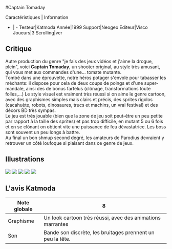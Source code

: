 #Captain Tomaday

Caractéristiques | Information
- | -
Testeur|Katmoda
Année|1999
Support|Neogeo
Editeur|Visco
Joueurs|3
Scrolling|ver

## Critique
Autre production du genre "je fais des jeux vidéos et j'aime la drogue, plein", voici <b>Captain Tomaday</b>, un shooter original, au style très amusant, qui vous met aux commandes d'une... tomate mutante.<br/>Tombé dans une éprouvette, notre héros potager s'envole pour tabasser les méchants: il dispose pour cela de deux coups de poings et d'une super-mandale, ainsi des de bonus farfelus (clônage, transformations toute folles,...) Le style visuel est vraiment très réussi si on aime le genre cartoon, avec des graphismes simples mais clairs et précis, des sprites rigolos (cacahuète, robots, dinosaures, trucs et machins, un vrai festival) et des décors BD très sympas.<br/>Le jeu est très jouable (bien que la zone de jeu soit peut-être un peu petite par rapport à la taille des sprites) et pas trop difficile, en mutant 5 ou 6 fois et en se clônant on obtient vite une puissance de feu dévastatrice. Les boss sont souvent un peu longs à battre.<br/>Au final un bon shmup second degré, les amateurs de Parodius devraient y retrouver un côté loufoque si plaisant dans ce genre de jeux.

## Illustrations
![](http://www.shmup.com/images/thumbs/ctomaday.jpg)
![](http://www.shmup.com/images/thumbs/ctomaday-2.jpg)
![](http://www.shmup.com/images/thumbs/)
![](http://www.shmup.com/images/thumbs/)
![](http://www.shmup.com/images/thumbs/)

## L'avis Katmoda
Note globale|8
-|-
Graphisme|Un look cartoon très réussi, avec des animations marrantes
Son|Bande son discrète, les bruitages prennent un peu la tête.
